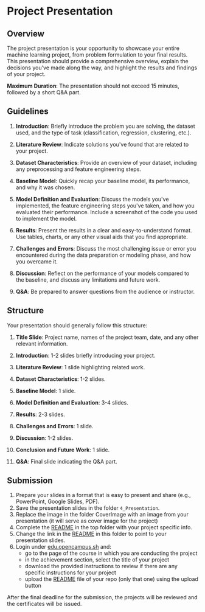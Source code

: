 # Project Presentation

## Overview

The project presentation is your opportunity to showcase your entire machine learning project, from problem formulation to your final results. This presentation should provide a comprehensive overview, explain the decisions you've made along the way, and highlight the results and findings of your project.

**Maximum Duration**: The presentation should not exceed 15 minutes, followed by a short Q&A part.

## Guidelines

1. **Introduction**: Briefly introduce the problem you are solving, the dataset used, and the type of task (classification, regression, clustering, etc.).

2. **Literature Review**: Indicate solutions you've found that are related to your project.

3. **Dataset Characteristics**: Provide an overview of your dataset, including any preprocessing and feature engineering steps.

4. **Baseline Model**: Quickly recap your baseline model, its performance, and why it was chosen.

5. **Model Definition and Evaluation**: Discuss the models you've implemented, the feature engineering steps you've taken, and how you evaluated their performance. Include a screenshot of the code you used to implement the model.

6. **Results**: Present the results in a clear and easy-to-understand format. Use tables, charts, or any other visual aids that you find appropriate.

7. **Challenges and Errors**: Discuss the most challenging issue or error you encountered during the data preparation or modeling phase, and how you overcame it.

8. **Discussion**: Reflect on the performance of your models compared to the baseline, and discuss any limitations and future work.

9. **Q&A**: Be prepared to answer questions from the audience or instructor.

## Structure

Your presentation should generally follow this structure:

1. **Title Slide**: Project name, names of the project team, date, and any other relevant information.

2. **Introduction**: 1-2 slides briefly introducing your project.

3. **Literature Review**: 1 slide highlighting related work.

4. **Dataset Characteristics**: 1-2 slides.

5. **Baseline Model**: 1 slide.

6. **Model Definition and Evaluation**: 3-4 slides.

7. **Results**: 2-3 slides.

8. **Challenges and Errors**: 1 slide.

9. **Discussion**: 1-2 slides.

10. **Conclusion and Future Work**: 1 slide.

11. **Q&A**: Final slide indicating the Q&A part.

## Submission

1. Prepare your slides in a format that is easy to present and share (e.g., PowerPoint, Google Slides, PDF).
2. Save the presentation slides in the folder `4_Presentation`.
3. Replace the image in the folder CoverImage with an image from your presentation (it will serve as cover image for the project)
4. Complete the [README](../README.md) in the top folder with your project specific info.
5. Change the link in the [README](README.md) in this folder to point to your presentation slides.
6. Login under [edu.opencampus.sh](https://edu.opencampus.sh) and:
   - go to the page of the course in which you are conducting the project
   - in the achievement section, select the title of your project
   - download the provided instructions to review if there are any specific instructions for your project
   - upload the [README](README.md) file of your repo (only that one) using the upload button

After the final deadline for the submission, the projects will be reviewed and the certificates will be issued.
